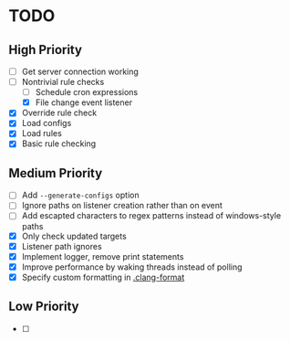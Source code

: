 # TODO
## High Priority
- [ ] Get server connection working
- [ ] Nontrivial rule checks
    - [ ] Schedule cron expressions
    - [x] File change event listener
- [x] Override rule check
- [x] Load configs
- [x] Load rules
- [x] Basic rule checking

## Medium Priority
- [ ] Add `--generate-configs` option
- [ ] Ignore paths on listener creation rather than on event
- [ ] Add escapted characters to regex patterns instead of windows-style paths
- [x] Only check updated targets
- [x] Listener path ignores
- [x] Implement logger, remove print statements
- [x] Improve performance by waking threads instead of polling
- [x] Specify custom formatting in [.clang-format](.clang-format)

## Low Priority
- [ ]
